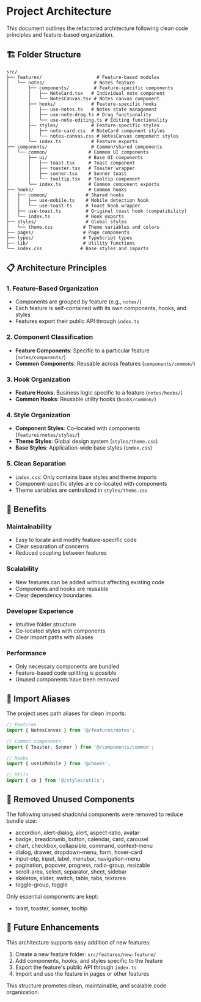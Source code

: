 # Project Architecture

This document outlines the refactored architecture following clean code principles and feature-based organization.

## 🏗️ Folder Structure

```
src/
├── features/                    # Feature-based modules
│   └── notes/                  # Notes feature
│       ├── components/         # Feature-specific components
│       │   ├── NoteCard.tsx   # Individual note component
│       │   └── NotesCanvas.tsx # Notes canvas component
│       ├── hooks/             # Feature-specific hooks
│       │   ├── use-notes.ts   # Notes state management
│       │   ├── use-note-drag.ts # Drag functionality
│       │   └── use-note-editing.ts # Editing functionality
│       ├── styles/            # Feature-specific styles
│       │   ├── note-card.css  # NoteCard component styles
│       │   └── notes-canvas.css # NotesCanvas component styles
│       └── index.ts           # Feature exports
├── components/                # Common/shared components
│   └── common/               # Common UI components
│       ├── ui/               # Base UI components
│       │   ├── toast.tsx     # Toast component
│       │   ├── toaster.tsx   # Toaster wrapper
│       │   ├── sonner.tsx    # Sonner toast
│       │   └── tooltip.tsx   # Tooltip component
│       └── index.ts          # Common component exports
├── hooks/                    # Common hooks
│   ├── common/              # Shared hooks
│   │   ├── use-mobile.ts    # Mobile detection hook
│   │   └── use-toast.ts     # Toast hook wrapper
│   ├── use-toast.ts         # Original toast hook (compatibility)
│   └── index.ts             # Hook exports
├── styles/                  # Global styles
│   └── theme.css           # Theme variables and colors
├── pages/                  # Page components
├── types/                  # TypeScript types
├── lib/                    # Utility functions
└── index.css              # Base styles and imports
```

## 📋 Architecture Principles

### 1. **Feature-Based Organization**
- Components are grouped by feature (e.g., `notes/`)
- Each feature is self-contained with its own components, hooks, and styles
- Features export their public API through `index.ts`

### 2. **Component Classification**
- **Feature Components**: Specific to a particular feature (`notes/components/`)
- **Common Components**: Reusable across features (`components/common/`)

### 3. **Hook Organization**
- **Feature Hooks**: Business logic specific to a feature (`notes/hooks/`)
- **Common Hooks**: Reusable utility hooks (`hooks/common/`)

### 4. **Style Organization**
- **Component Styles**: Co-located with components (`features/notes/styles/`)
- **Theme Styles**: Global design system (`styles/theme.css`)
- **Base Styles**: Application-wide base styles (`index.css`)

### 5. **Clean Separation**
- `index.css`: Only contains base styles and theme imports
- Component-specific styles are co-located with components
- Theme variables are centralized in `styles/theme.css`

## 🎯 Benefits

### **Maintainability**
- Easy to locate and modify feature-specific code
- Clear separation of concerns
- Reduced coupling between features

### **Scalability**
- New features can be added without affecting existing code
- Components and hooks are reusable
- Clear dependency boundaries

### **Developer Experience**
- Intuitive folder structure
- Co-located styles with components
- Clear import paths with aliases

### **Performance**
- Only necessary components are bundled
- Feature-based code splitting is possible
- Unused components have been removed

## 🔗 Import Aliases

The project uses path aliases for clean imports:

```typescript
// Features
import { NotesCanvas } from '@/features/notes';

// Common components
import { Toaster, Sonner } from '@/components/common';

// Hooks
import { useIsMobile } from '@/hooks';

// Utils
import { cn } from '@/styles/utils';
```

## 🧹 Removed Unused Components

The following unused shadcn/ui components were removed to reduce bundle size:
- accordion, alert-dialog, alert, aspect-ratio, avatar
- badge, breadcrumb, button, calendar, card, carousel
- chart, checkbox, collapsible, command, context-menu
- dialog, drawer, dropdown-menu, form, hover-card
- input-otp, input, label, menubar, navigation-menu
- pagination, popover, progress, radio-group, resizable
- scroll-area, select, separator, sheet, sidebar
- skeleton, slider, switch, table, tabs, textarea
- toggle-group, toggle

Only essential components are kept:
- toast, toaster, sonner, tooltip

## 🚀 Future Enhancements

This architecture supports easy addition of new features:

1. Create a new feature folder: `src/features/new-feature/`
2. Add components, hooks, and styles specific to the feature
3. Export the feature's public API through `index.ts`
4. Import and use the feature in pages or other features

This structure promotes clean, maintainable, and scalable code organization.
